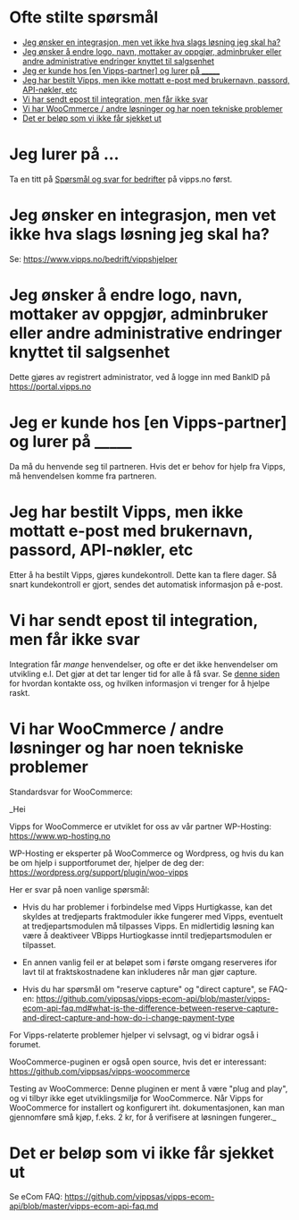 # Ofte stilte spørsmål

- [Jeg ønsker en integrasjon, men vet ikke hva slags løsning jeg skal ha?](#jeg--nsker-en-integrasjon--men-vet-ikke-hva-slags-l-sning-jeg-skal-ha-)
- [Jeg ønsker å endre logo, navn, mottaker av oppgjør, adminbruker eller andre administrative endringer knyttet til salgsenhet](#jeg--nsker---endre-logo--navn--mottaker-av-oppgj-r--adminbruker-eller-andre-administrative-endringer-knyttet-til-salgsenhet)
- [Jeg er kunde hos [en Vipps-partner] og lurer på _____](#jeg-er-kunde-hos--en-vipps-partner--og-lurer-p-------)
- [Jeg har bestilt Vipps, men ikke mottatt e-post med brukernavn, passord, API-nøkler, etc](#jeg-har-bestilt-vipps--men-ikke-mottatt-e-post-med-brukernavn--passord--api-n-kler--etc)
- [Vi har sendt epost til integration, men får ikke svar](#vi-har-sendt-epost-til-integration--men-f-r-ikke-svar)
- [Vi har WooCmmerce / andre løsninger og har noen tekniske problemer](#vi-har-woocmmerce---andre-l-sninger-og-har-noen-tekniske-problemer)
- [Det er beløp som vi ikke får sjekket ut](#det-er-bel-p-som-vi-ikke-f-r-sjekket-ut)

# Jeg lurer på ...

Ta en titt på [Spørsmål og svar for bedrifter](https://www.vipps.no/sporsmal#bedriftspm) på vipps.no først.

# Jeg ønsker en integrasjon, men vet ikke hva slags løsning jeg skal ha?

Se: https://www.vipps.no/bedrift/vippshjelper

# Jeg ønsker å endre logo, navn, mottaker av oppgjør, adminbruker eller andre administrative endringer knyttet til salgsenhet

Dette gjøres av registrert administrator, ved å logge inn med BankID på https://portal.vipps.no

# Jeg er kunde hos [en Vipps-partner] og lurer på _____

Da må du henvende seg til partneren. Hvis det er behov for hjelp fra Vipps, må henvendelsen
komme fra partneren.

# Jeg har bestilt Vipps, men ikke mottatt e-post med brukernavn, passord, API-nøkler, etc

Etter å ha bestilt Vipps, gjøres kundekontroll. Dette kan ta flere dager.
Så snart kundekontroll er gjort, sendes det automatisk informasjon på e-post.

# Vi har sendt epost til integration, men får ikke svar

Integration får _mange_ henvendelser, og ofte er det ikke henvendelser om utvikling e.l.
Det gjør at det tar lenger tid for alle å få svar.
Se [denne siden](https://github.com/vippsas/vipps-developers/blob/master/contact.md)
for hvordan kontakte oss, og hvilken informasjon vi trenger for å hjelpe raskt.

# Vi har WooCmmerce / andre løsninger og har noen tekniske problemer

Standardsvar for WooCommerce:

_Hei

Vipps for WooCommerce er utviklet for oss av vår partner WP-Hosting: https://www.wp-hosting.no

WP-Hosting er eksperter på WooCommerce og Wordpress, og hvis du kan be om hjelp i supportforumet der, hjelper de deg der: https://wordpress.org/support/plugin/woo-vipps

Her er svar på noen vanlige spørsmål:

* Hvis du har problemer i forbindelse med Vipps Hurtigkasse, kan det skyldes at tredjeparts fraktmoduler ikke fungerer med Vipps, eventuelt at tredjepartsmodulen må tilpasses Vipps. En midlertidig løsning kan være å deaktiveer VBipps Hurtiogkasse inntil tredjepartsmodulen er tilpasset.

* En annen vanlig feil er at beløpet som i første omgang reserveres ifor lavt til at fraktskostnadene kan inkluderes når man gjør capture.

* Hvis du har spørsmål om "reserve capture" og "direct capture", se FAQ-en:
https://github.com/vippsas/vipps-ecom-api/blob/master/vipps-ecom-api-faq.md#what-is-the-difference-between-reserve-capture-and-direct-capture-and-how-do-i-change-payment-type

For Vipps-relaterte problemer hjelper vi selvsagt, og vi bidrar også i forumet.

WooCommerce-puginen er også open source, hvis det er interessant: https://github.com/vippsas/vipps-woocommerce

Testing av WooCommerce: Denne pluginen er ment å være "plug and play", og vi tilbyr ikke eget utviklingsmiljø for WooCommerce. Når Vipps for WooCommerce for installert og konfigurert iht. dokumentasjonen, kan man gjennomføre små kjøp, f.eks. 2 kr, for å verifisere at løsningen fungerer._

# Det er beløp som vi ikke får sjekket ut

Se eCom FAQ: https://github.com/vippsas/vipps-ecom-api/blob/master/vipps-ecom-api-faq.md
